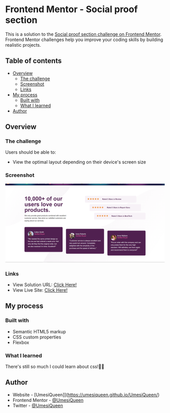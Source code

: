 # Frontend Mentor - Social proof section

This is a solution to the [Social proof section challenge on Frontend Mentor](https://www.frontendmentor.io/challenges/social-proof-section-6e0qTv_bA). Frontend Mentor challenges help you improve your coding skills by building realistic projects. 


## Table of contents

- [Overview](#overview)
  - [The challenge](#the-challenge)
  - [Screenshot](#screenshot)
  - [Links](#links)
- [My process](#my-process)
  - [Built with](#built-with)
  - [What I learned](#what-i-learned)
- [Author](#author)


## Overview

### The challenge

Users should be able to:

- View the optimal layout depending on their device's screen size

### Screenshot
![Alt text](images/Screenshot.png?raw=true)

### Links

- View Solution URL: [Click Here!]()
- View Live Site: [Click Here!]()

## My process

### Built with

- Semantic HTML5 markup
- CSS custom properties
- Flexbox


### What I learned
  There's still so much I could learn about css!🤦‍♀️

## Author

- Website - [UmesiQueen]](https://umesiqueen.github.io/UmesiQueen/)
- Frontend Mentor - [@UmesiQueen](https://www.frontendmentor.io/profile/UmesiQueen)
- Twitter - [@UmesiQueen](https://www.twitter.com/UmesiQueen)


